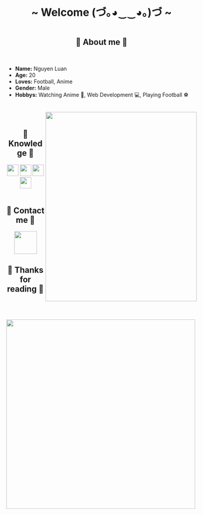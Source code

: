  <body>
    <h1 align="center">~ Welcome (づ｡◕‿‿◕｡)づ ~</h1>
    <div align="center">
      <img
        src="https://i.pinimg.com/originals/53/ac/e4/53ace46312a2b5969179885db654be43.gif"
        alt=""
      />
    </div>
    <div>
      <h2 align="center">🦊 About me 🦊</h2>
      <br />
      <div width="50%">
        <ul align="left" font-size="40px">
          <li><b>Name:</b> Nguyen Luan</li>
          <li><b>Age:</b> 20</li>
          <li><b>Loves:</b> Football, Anime</li>
          <li><b>Gender:</b> Male </li>
          <li>
            <b>Hobbys:</b> Watching Anime 🐇, Web Development 💻, Playing Football ⚽ 
          </li>
        </ul>
      </div>
     <br />
      <div>
        <img
          src="https://i.pinimg.com/originals/aa/41/e4/aa41e462b5238121bceb03fdd3705d00.gif"
          alt=""
          align="right"
          width= "400px"
          height= "500px"
        />
        <br/>
      </div>
    </div>
    <h2 align="center">📇 Knowledge 📇</h2>
    <div align="center">
      <img
        src="https://cdn-icons-png.flaticon.com/128/174/174854.png"
        width="30px"
        alt=""
      />
      <img
        src="https://cdn-icons-png.flaticon.com/128/732/732190.png"
        width="30px"
        alt=""
      />
      <img
        src="https://cdn-icons-png.flaticon.com/128/5968/5968292.png"
        width="30px"
        alt=""
      />
      <img
        src="https://cdn-icons-png.flaticon.com/128/753/753244.png"
        width="30px"
        alt=""
      />
    </div>
    <br/>
    <h2 align="center">📝 Contact me 📝</h2>
    <div align="center">
      <img
        src="https://i.pinimg.com/236x/5b/ee/52/5bee52fa1411082205d151a185650658.jpg"
        width="60px"
        height="60px"
        alt=""
      />
    </div>
    <h2 align="center">💖 Thanks for reading 💖</h2>
     <br/>
     <br/>
    <div align="left">
    <br/>
      <img
        src="https://i.pinimg.com/originals/9e/ee/8b/9eee8b3dff69c37a5b21c8b690fea732.gif"
        width="500px"
      />
    </div>
    <br />
  </body>
